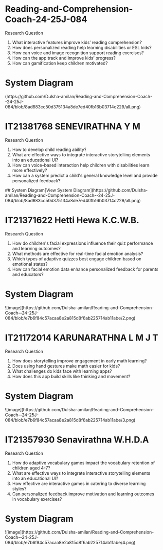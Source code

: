 # Reading-and-Comprehension-Coach-24-25J-084
Research Question​
<ol>
<li>What interactive features improve kids’ reading comprehension?</li>
<li>How does personalized reading help learning disabilities or ESL kids?​</li>
<li>How can voice and image recognition support reading exercises?​</li>
<li>How can the app track and improve kids’ progress?​</li>
<li>How can gamification keep children motivated?​</li>
</ol>
<h1>System Diagram​</h1>
(https://github.com/Dulsha-amilan/Reading-and-Comprehension-Coach--24-25J-084/blob/8ad983cc50d375134a8de7ed40fb16b03714c229/all.png)




<h1> IT21381768  SENEVIRATHNA Y M</h1>
Research Question​
<ol>
<li>How to develop child reading ability? </li>
<li>What are effective ways to integrate interactive storytelling elements into an educational UI?​​</li>
<li>How can voice-based interaction help children with disabilities learn more effectively?​​</li>
<li>How can a system predict a child's general knowledge level and provide personalized feedback? ​</li>
</ol>
## System Diagram​
[View System Diagram](https://github.com/Dulsha-amilan/Reading-and-Comprehension-Coach--24-25J-084/blob/8ad983cc50d375134a8de7ed40fb16b03714c229/all.png)


<h1> IT21371622 ​Hetti Hewa K.C.W.B.</h1>
Research Question​
<ol>
<li>How do children's facial expressions influence their quiz performance and learning outcomes?​</li>
<li>What methods are effective for real-time facial emotion analysis?​​</li>
<li>Which types of adaptive quizzes best engage children based on emotional states?​​</li>
<li>How can facial emotion data enhance personalized feedback for parents and educators?​​</li>
</ol>
<h1>System Diagram​</h1>
![image](https://github.com/Dulsha-amilan/Reading-and-Comprehension-Coach--24-25J-084/blob/e7b6f84c57acaa8e2a815d8f6ab225714ab11abe/2.png)



<h1> IT21172014​ KARUNARATHNA L M J T​</h1>
Research Question​
<ol>
<li>How does storytelling improve engagement in early math learning?​</li>
<li>Does using hand gestures make math easier for kids?​</li>
<li>What challenges do kids face with learning apps?​</li>
<li>How does this app build skills like thinking and movement?​</li>

</ol>
<h1>System Diagram​</h1>
![image](https://github.com/Dulsha-amilan/Reading-and-Comprehension-Coach--24-25J-084/blob/e7b6f84c57acaa8e2a815d8f6ab225714ab11abe/3.png)

<h1> IT21357930​ Senavirathna W.H.D.A​</h1>
Research Question​
<ol>
<li>How do adaptive vocabulary games impact the vocabulary retention of children aged 4-7?​</li>
<li>What are effective ways to integrate interactive storytelling elements into an educational UI?​​</li>
<li>How effective are interactive games in catering to diverse learning styles?​</li>
<li>Can personalized feedback improve motivation and learning outcomes in vocabulary exercises?​</li>
</ol>
<h1>System Diagram​</h1>
![image](https://github.com/Dulsha-amilan/Reading-and-Comprehension-Coach--24-25J-084/blob/e7b6f84c57acaa8e2a815d8f6ab225714ab11abe/4.png)
